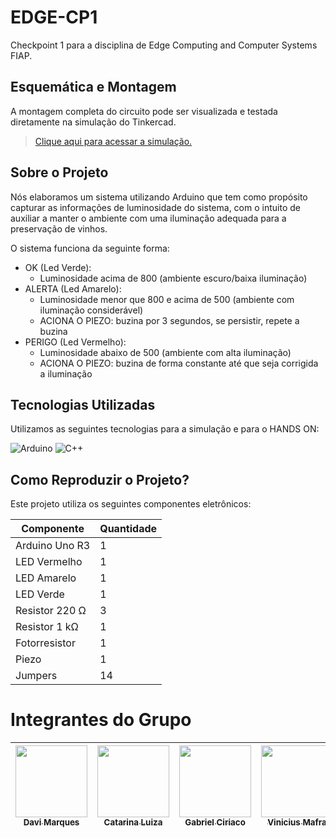 # EDGE-CP1

Checkpoint 1 para a disciplina de Edge Computing and Computer Systems FIAP.

## Esquemática e Montagem

A montagem completa do circuito pode ser visualizada e testada diretamente na simulação do Tinkercad.  
> [Clique aqui para acessar a simulação.](https://www.tinkercad.com/things/j51QYpTMhE4-cp-1-edge)

## Sobre o Projeto

Nós elaboramos um sistema utilizando Arduino que tem como propósito capturar as informações de luminosidade do sistema, com o intuito de auxiliar a manter o ambiente com uma iluminação adequada para a preservação de vinhos. 

O sistema funciona da seguinte forma:

- OK (Led Verde):
  - Luminosidade acima de 800 (ambiente escuro/baixa iluminação)
- ALERTA (Led Amarelo):
  - Luminosidade menor que 800 e acima de 500 (ambiente com iluminação considerável)
  - ACIONA O PIEZO: buzina por 3 segundos, se persistir, repete a buzina
- PERIGO (Led Vermelho):
  - Luminosidade abaixo de 500 (ambiente com alta iluminação)
  - ACIONA O PIEZO: buzina de forma constante até que seja corrigida a iluminação

## Tecnologias Utilizadas

Utilizamos as seguintes tecnologias para a simulação e para o HANDS ON:

![Arduino](https://img.shields.io/badge/-Arduino-00979D?style=for-the-badge&logo=Arduino&logoColor=white)
![C++](https://img.shields.io/badge/c++-%2300599C.svg?style=for-the-badge&logo=c%2B%2B&logoColor=white)

## Como Reproduzir o Projeto?

Este projeto utiliza os seguintes componentes eletrônicos:

| Componente  | Quantidade |
| ------------- | ------------- |
| Arduino Uno R3  | 1  |
| LED Vermelho  | 1  |
| LED Amarelo  | 1  |
| LED Verde  | 1  |
| Resistor 220 Ω  | 3 |
| Resistor 1 kΩ  | 1  |
| Fotorresistor  | 1  |
| Piezo  | 1  |
| Jumpers  | 14  |

# Integrantes do Grupo  

| [<img loading="lazy" src="https://github.com/DaviMunhoz1005.png" width=115><br><sub>Davi Marques</sub>](https://github.com/DaviMunhoz1005) |  [<img loading="lazy" src="https://github.com/catvergueiro.png" width=115><br><sub>Catarina Luiza</sub>](https://github.com/catvergueiro) |  [<img loading="lazy" src="https://github.com/Gabsgc01.png" width=115><br><sub>Gabriel Ciriaco</sub>](https://github.com/Gabsgc01) | [<img loading="lazy" src="https://github.com/Mafraaa.png" width=115><br><sub>Vinicius Mafra</sub>](https://github.com/Mafraaa) | [<img loading="lazy" src="https://github.com/MariFranca.png" width=115><br><sub>Mariana Franca</sub>](https://github.com/MariFranca) | 
| :---: | :---: | :---: | :---: | :---: |